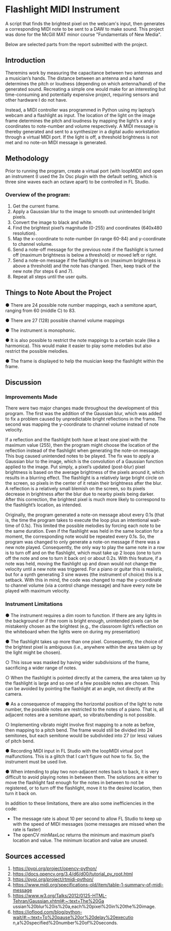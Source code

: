 # Flashlight MIDI Instrument

A script that finds the brightest pixel on the webcam's input, then generates a corresponding MIDI note to be sent to a DAW to make sound.
This project was done for the McGill MAT minor course "Fundamentals of New Media".

Below are selected parts from the report submitted with the project.

## Introduction
Theremins work by measuring the capacitance between two antennas and a musician’s hands. The distance between an antenna and a hand determines the pitch or loudness (depending on which antenna/hand) of the generated sound. Recreating a simple one would make for an interesting but time-consuming and potentially expensive project, requiring sensors and other hardware I do not have.

Instead, a MIDI controller was programmed in Python using my laptop’s webcam and a flashlight as input. The location of the light on the image frame determines the pitch and loudness by mapping the light’s x and y coordinates to note-number and volume respectively. A MIDI message is thereby generated and sent to a synthesizer in a digital audio workstation through a virtual MIDI port. If the light is off, a threshold brightness is not met and no note-on MIDI message is generated.

## Methodology
Prior to running the program, create a virtual port (with loopMIDI) and open an instrument (I used the 3x Osc plugin with the default setting, which is three sine waves each an octave apart) to be controlled in FL Studio.

### Overview of the program:
1. Get the current frame.
2. Apply a Gaussian blur to the image to smooth out unintended bright pixels.
3. Convert the image to black and white.
4. Find the brightest pixel’s magnitude (0-255) and coordinates (640x480 resolution).
5. Map the x-coordinate to note-number (in range 60-84) and y-coordinate to channel
volume.
6. Send a note-off message for the previous note if the flashlight is turned off (maximum
brightness is below a threshold) or moved left or right.
7. Send a note-on message if the flashlight is on (maximum brightness is above a threshold)
and the note has changed. Then, keep track of the new note (for steps 6 and 7).
8. Repeat all steps until the user quits.

## Things to Note About the Project
● There are 24 possible note number mappings, each a semitone apart, ranging from 60
(middle C) to 83.

● There are 27 (128) possible channel volume mappings

● The instrument is monophonic.

● It is also possible to restrict the note mappings to a certain scale (like a harmonica). This
would make it easier to play some melodies but also restrict the possible melodies.

● The frame is displayed to help the musician keep the flashlight within the frame.

## Discussion
### Improvements Made
There were two major changes made throughout the development of this program. 
The first was the addition of the Gaussian blur, which was added to fix a problem caused by unpredictable bright reflections in the frame. 
The second was mapping the y-coordinate to channel volume instead of note velocity.

If a reflection and the flashlight both have at least one pixel with the maximum value (255), then the program might choose the location of the reflection instead of the flashlight when generating the note-on message. 
This bug caused unintended notes to be played. The fix was to apply a Gaussian blur to the image, which is the convolution of a Gaussian function applied to the image. 
Put simply, a pixel’s updated (post-blur) pixel brightness is based on the average brightness of the pixels around it, which results in a blurring effect. The flashlight is a relatively large bright circle on the screen, so pixels in the center of it retain their brightness after the blur. 
A reflection is a relatively small blemish on the screen, so its pixels decrease in brightness after the blur due to nearby pixels being darker. After this correction, the brightest pixel is much more likely to correspond to the flashlight’s location, as intended.

Originally, the program generated a note-on message about every 0.1s (that is, the time the program takes to execute the loop plus an intentional wait-time of 0.1s). This limited the possible melodies by forcing each note to be the same duration. 
Even if the flashlight was held in the same location for a moment, the corresponding note would be repeated every 0.1s. So, the program was changed to only generate a note-on message if there was a new note played. Consequently, the only way to play the same note in a row is to turn off and on the flashlight, which must take up 2 loops (one to turn off the note and one to turn it back on) or about 0.2s. 
With this feature, if a note was held, moving the flashlight up and down would not change the velocity until a new note was triggered. For a piano or guitar this is realistic, but for a synth generating 3 sine waves (the instrument of choice) this is a setback. 
With this in mind, the code was changed to map the y-coordinate to channel volume (via a control change message) and have every note be played with maximum velocity.

### Instrument Limitations
● The instrument requires a dim room to function. If there are any lights in the background or if the room is bright enough, unintended pixels can be mistakenly chosen as the brightest (e.g., the classroom light’s reflection on the whiteboard when the lights were on during my presentation)

● The flashlight takes up more than one pixel. Consequently, the choice of the brightest pixel is ambiguous (i.e., anywhere within the area taken up by the light might be chosen).

  ○ This issue was masked by having wider subdivisions of the frame, sacrificing a wider range of notes.
 
  ○ When the flashlight is pointed directly at the camera, the area taken up by the flashlight is large and so one of a few possible notes are chosen. This can be avoided by pointing the flashlight at an angle, not directly at the camera.

● As a consequence of mapping the horizontal position of the light to note number, the possible notes are restricted to the notes of a piano. That is, all adjacent notes are a semitone apart, so vibrato/bending is not possible.

  ○ Implementing vibrato might involve first mapping to a note as before, then mapping to a pitch bend. The frame would still be divided into 24 semitones, but each semitone would be subdivided into 27 (or less) values of pitch bend.

● Recording MIDI input in FL Studio with the loopMIDI virtual port malfunctions. This is a glitch that I can’t figure out how to fix. So, the instrument must be used live.

● When intending to play two non-adjacent notes back to back, it is very difficult to avoid playing notes in between them. The solutions are either to move the flashlight fast enough for the notes in between to not be registered, or to turn off the flashlight, move it to the desired location, then turn it back on.

In addition to these limitations, there are also some inefficiencies in the code:
- The message rate is about 10 per second to allow FL Studio to keep up with the speed of
MIDI messages (some messages are missed when the rate is faster)
- The openCV minMaxLoc returns the minimum and maximum pixel’s location and value.
The minimum location and value are unused.

## Sources accessed
1. https://pypi.org/project/opencv-python/
2. https://docs.opencv.org/3.4/d6/d00/tutorial_py_root.html
3. https://pypi.org/project/rtmidi-python/
4. https://www.midi.org/specifications-old/item/table-1-summary-of-midi-message
5. https://www.w3.org/Talks/2012/0125-HTML-Tehran/Gaussian.xhtml#:~:text=The%20Ga
ussian%20blur%20is%20a,each%20pixel%20in%20the%20image.
6. https://ioflood.com/blog/python-wait/#:~:text=To%20pause%20or%20delay%20executio
n,a%20specified%20number%20of%20seconds.
